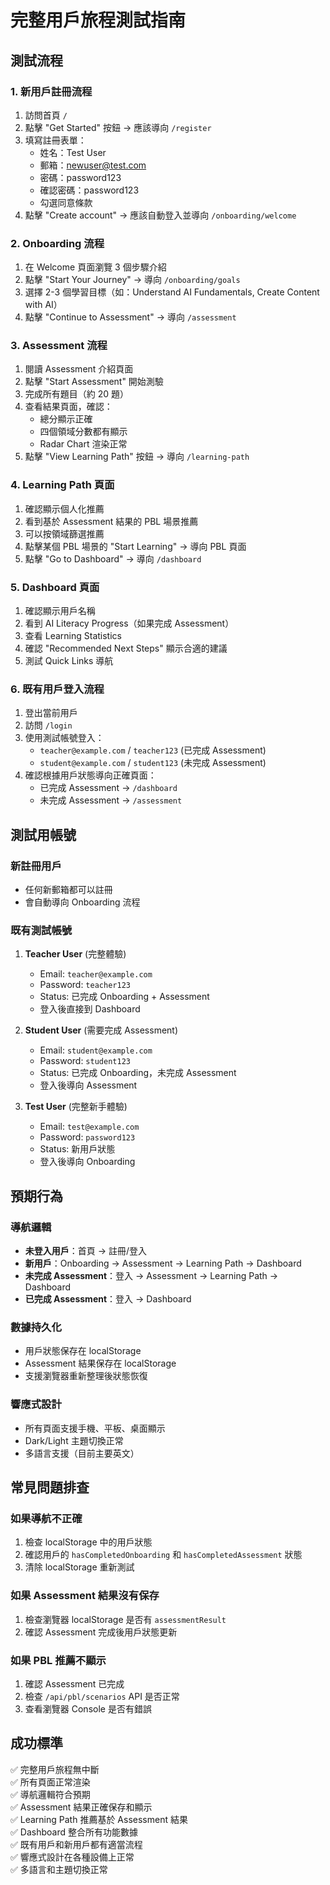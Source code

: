 # 完整用戶旅程測試指南

## 測試流程

### 1. 新用戶註冊流程
1. 訪問首頁 `/`
2. 點擊 "Get Started" 按鈕 → 應該導向 `/register`
3. 填寫註冊表單：
   - 姓名：Test User
   - 郵箱：newuser@test.com  
   - 密碼：password123
   - 確認密碼：password123
   - 勾選同意條款
4. 點擊 "Create account" → 應該自動登入並導向 `/onboarding/welcome`

### 2. Onboarding 流程
1. 在 Welcome 頁面瀏覽 3 個步驟介紹
2. 點擊 "Start Your Journey" → 導向 `/onboarding/goals`
3. 選擇 2-3 個學習目標（如：Understand AI Fundamentals, Create Content with AI）
4. 點擊 "Continue to Assessment" → 導向 `/assessment`

### 3. Assessment 流程
1. 閱讀 Assessment 介紹頁面
2. 點擊 "Start Assessment" 開始測驗
3. 完成所有題目（約 20 題）
4. 查看結果頁面，確認：
   - 總分顯示正確
   - 四個領域分數都有顯示
   - Radar Chart 渲染正常
5. 點擊 "View Learning Path" 按鈕 → 導向 `/learning-path`

### 4. Learning Path 頁面
1. 確認顯示個人化推薦
2. 看到基於 Assessment 結果的 PBL 場景推薦
3. 可以按領域篩選推薦
4. 點擊某個 PBL 場景的 "Start Learning" → 導向 PBL 頁面
5. 點擊 "Go to Dashboard" → 導向 `/dashboard`

### 5. Dashboard 頁面
1. 確認顯示用戶名稱
2. 看到 AI Literacy Progress（如果完成 Assessment）
3. 查看 Learning Statistics
4. 確認 "Recommended Next Steps" 顯示合適的建議
5. 測試 Quick Links 導航

### 6. 既有用戶登入流程
1. 登出當前用戶
2. 訪問 `/login`
3. 使用測試帳號登入：
   - `teacher@example.com` / `teacher123` (已完成 Assessment)
   - `student@example.com` / `student123` (未完成 Assessment)
4. 確認根據用戶狀態導向正確頁面：
   - 已完成 Assessment → `/dashboard`
   - 未完成 Assessment → `/assessment`

## 測試用帳號

### 新註冊用戶
- 任何新郵箱都可以註冊
- 會自動導向 Onboarding 流程

### 既有測試帳號
1. **Teacher User** (完整體驗)
   - Email: `teacher@example.com`
   - Password: `teacher123`
   - Status: 已完成 Onboarding + Assessment
   - 登入後直接到 Dashboard

2. **Student User** (需要完成 Assessment)
   - Email: `student@example.com` 
   - Password: `student123`
   - Status: 已完成 Onboarding，未完成 Assessment
   - 登入後導向 Assessment

3. **Test User** (完整新手體驗)
   - Email: `test@example.com`
   - Password: `password123`
   - Status: 新用戶狀態
   - 登入後導向 Onboarding

## 預期行為

### 導航邏輯
- **未登入用戶**：首頁 → 註冊/登入
- **新用戶**：Onboarding → Assessment → Learning Path → Dashboard
- **未完成 Assessment**：登入 → Assessment → Learning Path → Dashboard  
- **已完成 Assessment**：登入 → Dashboard

### 數據持久化
- 用戶狀態保存在 localStorage
- Assessment 結果保存在 localStorage
- 支援瀏覽器重新整理後狀態恢復

### 響應式設計
- 所有頁面支援手機、平板、桌面顯示
- Dark/Light 主題切換正常
- 多語言支援（目前主要英文）

## 常見問題排查

### 如果導航不正確
1. 檢查 localStorage 中的用戶狀態
2. 確認用戶的 `hasCompletedOnboarding` 和 `hasCompletedAssessment` 狀態
3. 清除 localStorage 重新測試

### 如果 Assessment 結果沒有保存
1. 檢查瀏覽器 localStorage 是否有 `assessmentResult` 
2. 確認 Assessment 完成後用戶狀態更新

### 如果 PBL 推薦不顯示
1. 確認 Assessment 已完成
2. 檢查 `/api/pbl/scenarios` API 是否正常
3. 查看瀏覽器 Console 是否有錯誤

## 成功標準

✅ 完整用戶旅程無中斷  
✅ 所有頁面正常渲染  
✅ 導航邏輯符合預期  
✅ Assessment 結果正確保存和顯示  
✅ Learning Path 推薦基於 Assessment 結果  
✅ Dashboard 整合所有功能數據  
✅ 既有用戶和新用戶都有適當流程  
✅ 響應式設計在各種設備上正常  
✅ 多語言和主題切換正常